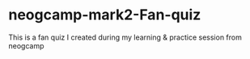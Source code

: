 # neogcamp-mark2-Fan-quiz
 This is a fan quiz I created during my learning & practice session from neogcamp
